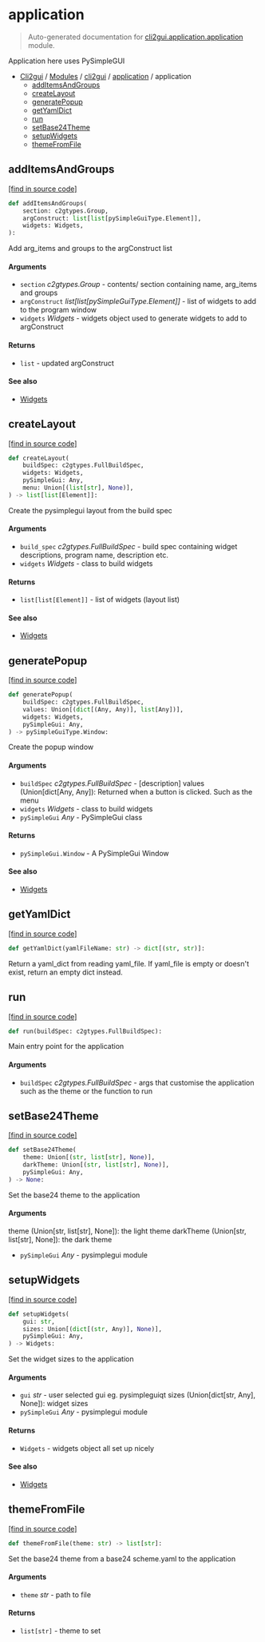 # application

> Auto-generated documentation for [cli2gui.application.application](../../../cli2gui/application/application.py) module.

Application here uses PySimpleGUI

- [Cli2gui](../../README.md#cli2gui-index) / [Modules](../../README.md#cli2gui-modules) / [cli2gui](../index.md#cli2gui) / [application](index.md#application) / application
    - [addItemsAndGroups](#additemsandgroups)
    - [createLayout](#createlayout)
    - [generatePopup](#generatepopup)
    - [getYamlDict](#getyamldict)
    - [run](#run)
    - [setBase24Theme](#setbase24theme)
    - [setupWidgets](#setupwidgets)
    - [themeFromFile](#themefromfile)

## addItemsAndGroups

[[find in source code]](../../../cli2gui/application/application.py#L111)

```python
def addItemsAndGroups(
    section: c2gtypes.Group,
    argConstruct: list[list[pySimpleGuiType.Element]],
    widgets: Widgets,
):
```

Add arg_items and groups to the argConstruct list

#### Arguments

- `section` *c2gtypes.Group* - contents/ section containing name, arg_items
and groups
- `argConstruct` *list[list[pySimpleGuiType.Element]]* - list of widgets to
add to the program window
- `widgets` *Widgets* - widgets object used to generate widgets to add to
argConstruct

#### Returns

- `list` - updated argConstruct

#### See also

- [Widgets](widgets.md#widgets)

## createLayout

[[find in source code]](../../../cli2gui/application/application.py#L202)

```python
def createLayout(
    buildSpec: c2gtypes.FullBuildSpec,
    widgets: Widgets,
    pySimpleGui: Any,
    menu: Union[(list[str], None)],
) -> list[list[Element]]:
```

Create the pysimplegui layout from the build spec

#### Arguments

- `build_spec` *c2gtypes.FullBuildSpec* - build spec containing widget
descriptions, program name, description etc.
- `widgets` *Widgets* - class to build widgets

#### Returns

- `list[list[Element]]` - list of widgets (layout list)

#### See also

- [Widgets](widgets.md#widgets)

## generatePopup

[[find in source code]](../../../cli2gui/application/application.py#L156)

```python
def generatePopup(
    buildSpec: c2gtypes.FullBuildSpec,
    values: Union[(dict[(Any, Any)], list[Any])],
    widgets: Widgets,
    pySimpleGui: Any,
) -> pySimpleGuiType.Window:
```

Create the popup window

#### Arguments

- `buildSpec` *c2gtypes.FullBuildSpec* - [description]
values (Union[dict[Any, Any]): Returned when a button is clicked. Such
as the menu
- `widgets` *Widgets* - class to build widgets
- `pySimpleGui` *Any* - PySimpleGui class

#### Returns

- `pySimpleGui.Window` - A PySimpleGui Window

#### See also

- [Widgets](widgets.md#widgets)

## getYamlDict

[[find in source code]](../../../cli2gui/application/application.py#L22)

```python
def getYamlDict(yamlFileName: str) -> dict[(str, str)]:
```

Return a yaml_dict from reading yaml_file. If yaml_file is empty or
doesn't exist, return an empty dict instead.

## run

[[find in source code]](../../../cli2gui/application/application.py#L240)

```python
def run(buildSpec: c2gtypes.FullBuildSpec):
```

Main entry point for the application

#### Arguments

- `buildSpec` *c2gtypes.FullBuildSpec* - args that customise the application such as the theme
or the function to run

## setBase24Theme

[[find in source code]](../../../cli2gui/application/application.py#L46)

```python
def setBase24Theme(
    theme: Union[(str, list[str], None)],
    darkTheme: Union[(str, list[str], None)],
    pySimpleGui: Any,
) -> None:
```

Set the base24 theme to the application

#### Arguments

theme (Union[str, list[str], None]): the light theme
darkTheme (Union[str, list[str], None]): the dark theme
- `pySimpleGui` *Any* - pysimplegui module

## setupWidgets

[[find in source code]](../../../cli2gui/application/application.py#L86)

```python
def setupWidgets(
    gui: str,
    sizes: Union[(dict[(str, Any)], None)],
    pySimpleGui: Any,
) -> Widgets:
```

Set the widget sizes to the application

#### Arguments

- `gui` *str* - user selected gui eg. pysimpleguiqt
sizes (Union[dict[str, Any], None]): widget sizes
- `pySimpleGui` *Any* - pysimplegui module

#### Returns

- `Widgets` - widgets object all set up nicely

#### See also

- [Widgets](widgets.md#widgets)

## themeFromFile

[[find in source code]](../../../cli2gui/application/application.py#L33)

```python
def themeFromFile(theme: str) -> list[str]:
```

Set the base24 theme from a base24 scheme.yaml to the application

#### Arguments

- `theme` *str* - path to file

#### Returns

- `list[str]` - theme to set
